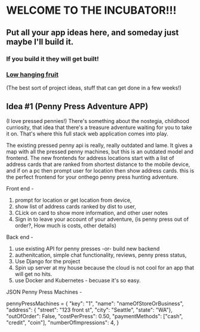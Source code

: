 # WELCOME TO THE INCUBATOR!!!

## Put all your app ideas here, and someday just maybe I'll build it.

### If you build it they will get built!

### <u>Low hanging fruit</u>

(The best sort of project ideas, stuff that can get done in a few weeks!)

## Idea #1 (Penny Press Adventure APP)

(I love pressed pennies!) There's something about the nostegia, childhood curriosity, that idea that there's a treasure adventure waiting for you to take it on. That's where this full stack web application comes into play.

The existing pressed penny api is really, really outdated and lame. It gives a map with all the pressed penny machines, but this is an outdated model and frontend. The new frontends for address locations start with a list of address cards that are ranked from shortest distance to the mobile device, and if on a pc then prompt user for location then show address cards. this is the perfect frontend for your onthego penny press hunting adventure.

Front end -

1.  prompt for location or get location from device,
2.  show list of address cards ranked by dist to user,
3.  CLick on card to show more information, and other user notes
4.  Sign in to leave your account of your adventure, (is penny press out of order?, How much is costs, other details)

Back end -

1.  use existing API for penny presses -or- build new backend
2.  authenitcation, simple chat functionality, reviews, penny press status,
3.  Use Django for the project
4.  Spin up server at my house because the cloud is not cool for an app that will get no hits.
5.  use Docker and Kubernetes - becuase it's so easy.

JSON Penny Press Machines -

pennyPressMachines =
{
"key": "1",
"name": "nameOfStoreOrBusiness",
"address": {
"street": "123 front st",
"city": "Seattle",
"state": "WA"},  
"outOfOrder": False,
"costPerPress": 0.50,
"paymentMethods": ["cash", "credit", "coin"],
"numberOfImpressions": 4,
}
